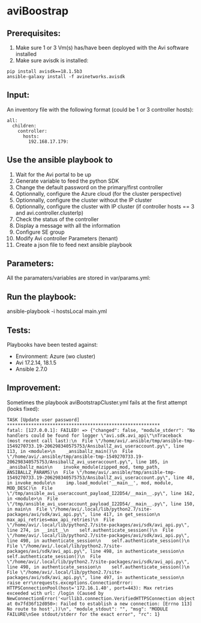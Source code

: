 # aviBoostrap
## Prerequisites:
1. Make sure 1 or 3 Vm(s) has/have been deployed with the Avi software installed
2. Make sure avisdk is installed:
```
pip install avisdk==18.1.5b3
ansible-galaxy install -f avinetworks.avisdk
```

## Input:
An inventory file with the following format (could be 1 or 3 controller hosts):
```
all:
  children:
    controller:
      hosts:
        192.168.17.179:
```
## Use the ansible playbook to
1. Wait for the Avi portal to be up
2. Generate variable to feed the python SDK
3. Change the default password on the primary/first controller
4. Optionnally, configure the Azure cloud (for the cluster perspective)
5. Optionnally, configure the cluster without the IP cluster
6. Optionnally, configure the cluster with IP cluster (if controller hosts == 3 and avi.controller.clusterIp)
7. Check the status of the controller
8. Display a message with all the information
9. Configure SE group
10. Modify Avi controller Parameters (tenant)
11. Create a json file to feed next ansible playbook

## Parameters:
All the paramaters/variables are stored in var/params.yml:

## Run the playbook:
ansible-playbook -i hostsLocal main.yml

## Tests:
Playbooks have been tested against:
- Environment: Azure (wo cluster)
- Avi 17.2.14, 18.1.5
- Ansible 2.7.0

## Improvement:
Sometimes the playbook aviBootstrapCluster.yml fails at the first attempt (looks fixed):
```
TASK [Update user password] *********************************************************
fatal: [127.0.0.1]: FAILED! => {"changed": false, "module_stderr": "No handlers could be found for logger \"avi.sdk.avi_api\"\nTraceback (most recent call last):\n  File \"/home/avi/.ansible/tmp/ansible-tmp-1549270733.19-206298340575753/AnsiballZ_avi_useraccount.py\", line 113, in <module>\n    _ansiballz_main()\n  File \"/home/avi/.ansible/tmp/ansible-tmp-1549270733.19-206298340575753/AnsiballZ_avi_useraccount.py\", line 105, in _ansiballz_main\n    invoke_module(zipped_mod, temp_path, ANSIBALLZ_PARAMS)\n  File \"/home/avi/.ansible/tmp/ansible-tmp-1549270733.19-206298340575753/AnsiballZ_avi_useraccount.py\", line 48, in invoke_module\n    imp.load_module('__main__', mod, module, MOD_DESC)\n  File \"/tmp/ansible_avi_useraccount_payload_I22D54/__main__.py\", line 162, in <module>\n  File \"/tmp/ansible_avi_useraccount_payload_I22D54/__main__.py\", line 150, in main\n  File \"/home/avi/.local/lib/python2.7/site-packages/avi/sdk/avi_api.py\", line 417, in get_session\n    max_api_retries=max_api_retries)\n  File \"/home/avi/.local/lib/python2.7/site-packages/avi/sdk/avi_api.py\", line 274, in __init__\n    self.authenticate_session()\n  File \"/home/avi/.local/lib/python2.7/site-packages/avi/sdk/avi_api.py\", line 498, in authenticate_session\n    self.authenticate_session()\n  File \"/home/avi/.local/lib/python2.7/site-packages/avi/sdk/avi_api.py\", line 498, in authenticate_session\n    self.authenticate_session()\n  File \"/home/avi/.local/lib/python2.7/site-packages/avi/sdk/avi_api.py\", line 498, in authenticate_session\n    self.authenticate_session()\n  File \"/home/avi/.local/lib/python2.7/site-packages/avi/sdk/avi_api.py\", line 497, in authenticate_session\n    raise err\nrequests.exceptions.ConnectionError: HTTPSConnectionPool(host='172.16.1.40', port=443): Max retries exceeded with url: /login (Caused by NewConnectionError('<urllib3.connection.VerifiedHTTPSConnection object at 0x7fd36f12d050>: Failed to establish a new connection: [Errno 113] No route to host',))\n", "module_stdout": "", "msg": "MODULE FAILURE\nSee stdout/stderr for the exact error", "rc": 1}
```
